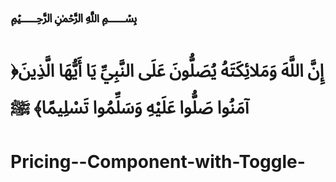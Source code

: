 <h1>﷽ 

﴿إِنَّ اللَّهَ وَمَلائِكَتَهُ يُصَلُّونَ عَلَى النَّبِيِّ يَا أَيُّهَا الَّذِينَ آمَنُوا صَلُّوا عَلَيْهِ وَسَلِّمُوا تَسْلِيمًا﴾ ﷺ</h1>
# Pricing--Component-with-Toggle-
